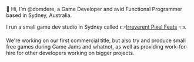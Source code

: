 👋 Hi, I’m @domdere, a Game Developer and avid Functional Programmer based in Sydney, Australia.

I run a small game dev studio in Sydney called 👉[Irreverent Pixel Feats](https://irreverentpixelfeats.com) 👈.

We're working on our first commercial title, but also try and produce small free games during Game Jams and whatnot,
as well as providing work-for-hire for other developers working on bigger projects.

<!---
domdere/domdere is a ✨ special ✨ repository because its `README.md` (this file) appears on your GitHub profile.
You can click the Preview link to take a look at your changes.
--->

